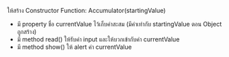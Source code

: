 ให้สร้าง Constructor Function: Accumulator(startingValue)

- มี property ชื่อ currentValue ไว้เก็บค่าสะสม (มีค่าเท่ากับ startingValue ตอน Object ถูกสร้าง)
- มี method read() ให้รับค่า input และให้บวกเข้ากับค่า currentValue
- มี method show() ให้ alert ค่า currentValue
